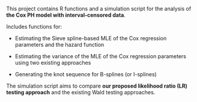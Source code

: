 This project contains R functions and a simulation script for the analysis of <b>the Cox PH model with interval-censored data</b>.


Includes functions for:

- Estimating the Sieve spline-based MLE of the Cox regression parameters and the hazard function

- Estimating the variance of the MLE of the Cox regression parameters using two existing approaches

- Generating the knot sequence for B-splines (or I-splines)


The simulation script aims to compare <b>our proposed likelihood ratio (LR) testing approach</b> and the existing Wald testing approaches. 
